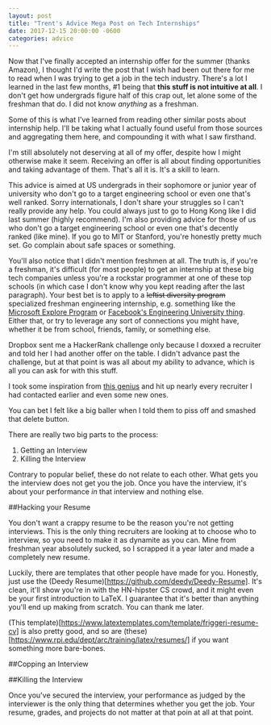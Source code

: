 ```yaml
---
layout: post
title: "Trent's Advice Mega Post on Tech Internships"
date: 2017-12-15 20:00:00 -0600
categories: advice
---
```


Now that I've finally accepted an internship offer for the summer (thanks Amazon), I thought I'd write the post that I wish had been out there for me to read when I was trying to get a job in the tech industry. There's a lot I learned in the last few months, #1 being that **this stuff is not intuitive at all**. I don't get how undergrads figure half of this crap out, let alone some of the freshman that do. I did not know *anything* as a freshman.

Some of this is what I've learned from reading other similar posts about internship help. I'll be taking what I actually found useful from those sources and aggregating them here, and compounding it with what I saw firsthand.

I'm still absolutely not deserving at all of my offer, despite how I might otherwise make it seem. Receiving an offer is all about finding opportunities and taking advantage of them. That's all it is. It's a skill to learn.

This advice is aimed at US undergrads in their sophomore or junior year of university who don't go to a target engineering school or even one that's well ranked.  Sorry internationals, I don't share your struggles so I can't really provide any help. You could always just to go to Hong Kong like I did last summer (highly recommend). I'm also providing advice for those of us who don't go a target engineering school or even one that's decently ranked (like mine). If you go to MIT or Stanford, you're honestly pretty much set. Go complain about safe spaces or something.

You'll also notice that I didn't mention freshmen at all. The truth is, if you're a freshman, it's difficult (for most people) to get an internship at these big tech companies unless you're a rockstar programmer at one of these top schools (in which case I don't know why you kept reading after the last paragraph). Your best bet is to apply to a ~~leftist diversity program~~ specialized freshman engineering internship, e.g. something like the [Microsoft Explore Program](https://careers.microsoft.com/students/explore) or [Facebook's Engineering University thing](https://www.facebook.com/careers/university/fbueng). Either that, or try to leverage any sort of connections you might have, whether it be from school, friends, family, or something else.

<!-- Your highest chance of success, however, will most likely come from looking at companies local to where you live. For example, I straight up just emailed my resume to the CS departmenrs at universities where I lived, and a couple professors reached out, offering to have me conduct research with them over the summer. I didn't end up taking either of them up on it, but shows that you just have to have an idea of where to look for opportunities. -->

Dropbox sent me a HackerRank challenge only because I doxxed a recruiter and told her I had another offer on the table. I didn't advance past the challenge, but at that point is was all about my ability to advance, which is all you can ask for with this stuff.

I took some inspiration from [this genius](https://medium.freecodecamp.org/how-doing-something-i-love-landed-me-a-top-tier-tech-internship-fe78d8b74e48) and hit up nearly every recruiter I had contacted earlier and even some new ones.

You can bet I felt like a big baller when I told them to piss off and smashed that delete button.

There are really two big parts to the process:
1. Getting an Interview
2. Killing the Interview

Contrary to popular belief, these do not relate to each other. What gets you the interview does not get you the job. Once you have the interview, it's about your performance *in* that interview and nothing else.

##Hacking your Resume

You don't want a crappy resume to be the reason you're not getting interviews. This is the only thing recruiters are looking at to choose who to interview, so you need to make it as dynamite as you can. Mine from freshman year absolutely sucked, so I scrapped it a year later and made a completely new resume.

Luckily, there are templates that other people have made for you. Honestly, just use the (Deedy Resume)[https://github.com/deedy/Deedy-Resume]. It's clean, it'll show you're in with the HN-hipster CS crowd, and it might even be your first introduction to LaTeX. I guarantee that it's better than anything you'll end up making from scratch. You can thank me later.

(This template)[https://www.latextemplates.com/template/friggeri-resume-cv] is also pretty good, and so are (these)[https://www.rpi.edu/dept/arc/training/latex/resumes/] if you want something more bare-bones.

##Copping an Interview

##Killing the Interview

Once you've secured the interview, your performance as judged by the interviewer is the only thing that determines whether you get the job. Your resume, grades, and projects do not matter at that poin at all at that point.

